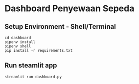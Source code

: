 # Dashboard Penyewaan Sepeda

## Setup Environment - Shell/Terminal
```
cd dashboard
pipenv install
pipenv shell
pip install -r requirements.txt
```

## Run steamlit app
```
streamlit run dashboard.py
```
